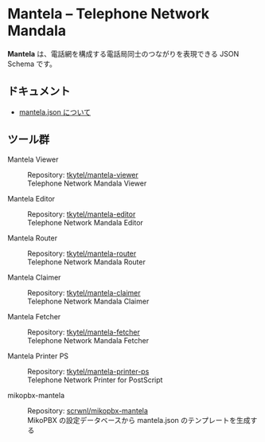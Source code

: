 # Mantela &ndash; Telephone Network Mandala

**Mantela** は、電話網を構成する電話局同士のつながりを表現できる JSON Schema です。

## ドキュメント

- [mantela.json について](https://github.com/KusaReMKN/mantela/blob/main/MANTELA.md)

## ツール群

<dl>
<dt>Mantela Viewer</dt>
<dd><p>
Repository: <a href="https://github.com/tkytel/mantela-viewer">tkytel/mantela-viewer</a><br>
Telephone Network Mandala Viewer
</p></dd>
<dt>Mantela Editor</dt>
<dd><p>
Repository: <a href="https://github.com/tkytel/mantela-editor">tkytel/mantela-editor</a><br>
Telephone Network Mandala Editor
</p></dd>
<dt>Mantela Router</dt>
<dd><p>
Repository: <a href="https://github.com/tkytel/mantela-router">tkytel/mantela-router</a><br>
Telephone Network Mandala Router
</p></dd>
<dt>Mantela Claimer</dt>
<dd><p>
Repository: <a href="https://github.com/tkytel/mantela-claimer">tkytel/mantela-claimer</a><br>
Telephone Network Mandala Claimer
</p></dd>
<dt>Mantela Fetcher</dt>
<dd><p>
Repository: <a href="https://github.com/tkytel/mantela-fetcher">tkytel/mantela-fetcher</a><br>
Telephone Network Mandala Fetcher
</p></dd>
<dt>Mantela Printer PS</dt>
<dd><p>
Repository: <a href="https://github.com/tkytel/mantela-printer-ps">tkytel/mantela-printer-ps</a><br>
Telephone Network Printer for PostScript
</p></dd>
<dt>mikopbx-mantela</dt>
<dd><p>
Repository: <a href="https://github.com/scrwnl/mikopbx-mantela">scrwnl/mikopbx-mantela</a><br>
MikoPBX の設定データベースから mantela.json のテンプレートを生成する
</p></dd>
</dl>
